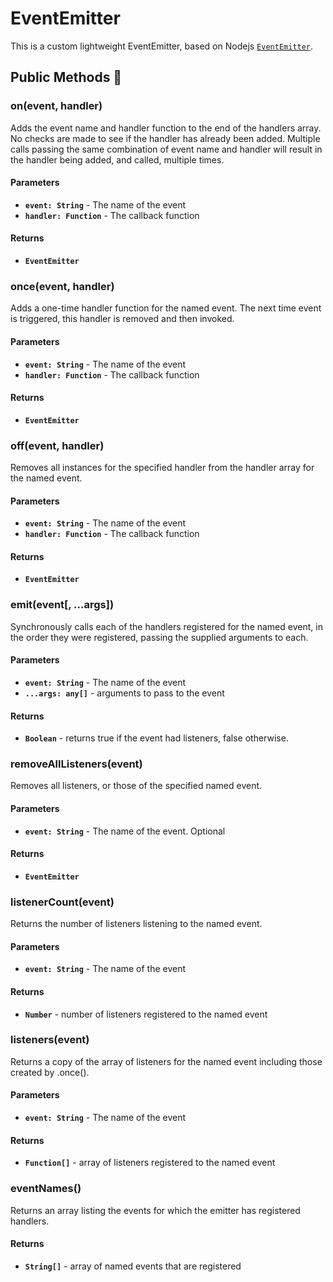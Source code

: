 # EventEmitter

This is a custom lightweight EventEmitter, based on Nodejs [`EventEmitter`](https://nodejs.org/api/events.html#events_class_eventemitter).

## Public Methods 💚

### on(event, handler)

Adds the event name and handler function to the end of the handlers array. No checks are made to see if the handler has already been added. Multiple calls passing the same combination of event name and handler will result in the handler being added, and called, multiple times.

#### Parameters

- **`event: String`** - The name of the event
- **`handler: Function`** - The callback function

#### Returns

- **`EventEmitter`**

### once(event, handler)

Adds a one-time handler function for the named event. The next time event is triggered, this handler is removed and then invoked.

#### Parameters

- **`event: String`** - The name of the event
- **`handler: Function`** - The callback function

#### Returns

- **`EventEmitter`**

### off(event, handler)

Removes all instances for the specified handler from the handler array for the named event.

#### Parameters

- **`event: String`** - The name of the event
- **`handler: Function`** - The callback function

#### Returns

- **`EventEmitter`**

### emit(event[, ...args])

Synchronously calls each of the handlers registered for the named event, in the order they were registered, passing the supplied arguments to each.

#### Parameters

- **`event: String`** - The name of the event
- **`...args: any[]`** - arguments to pass to the event

#### Returns

- **`Boolean`** - returns true if the event had listeners, false otherwise.

### removeAllListeners(event)

Removes all listeners, or those of the specified named event.

#### Parameters

- **`event: String`** - The name of the event. Optional

#### Returns

- **`EventEmitter`**

### listenerCount(event)

Returns the number of listeners listening to the named event.

#### Parameters

- **`event: String`** - The name of the event

#### Returns

- **`Number`** - number of listeners registered to the named event

### listeners(event)

Returns a copy of the array of listeners for the named event including those created by .once().

#### Parameters

- **`event: String`** - The name of the event

#### Returns

- **`Function[]`** - array of listeners registered to the named event

### eventNames()

Returns an array listing the events for which the emitter has registered handlers.

#### Returns

- **`String[]`** - array of named events that are registered

